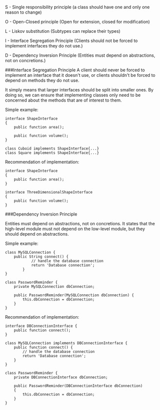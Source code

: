 S - Single responsibility principle (a class should have one and only one reason to change)

O - Open-Closed principle (Open for extension, closed for modification)

L - Liskov substitution (Subtypes can replace their types)

I - Interface Segregation Principle (Clients should not be forced to implement interfaces they do not use.)

D - Dependency Inversion Principle (Entities must depend on abstractions, not on concretions.)

###Interface Segregation Principle
A client should never be forced to implement an interface that it doesn't use, or clients shouldn't be forced to depend on methods they do not use.

It simply means that larger interfaces should be split into smaller ones. By doing so, we can ensure that implementing classes only need to be concerned about the methods that are of interest to them.

Simple example:

    interface ShapeInterface
    {
        public function area();

        public function volume();
    }

    class Cuboid implements ShapeInterface{...}
    class Square implements ShapeInterface{...}

Recommendation of implementation:

    interface ShapeInterface
    {
        public function area();
    }

    interface ThreeDimensionalShapeInterface
    {
        public function volume();
    }

###Dependency Inversion Principle

Entities must depend on abstractions, not on concretions. 
It states that the high-level module must not depend on the low-level module, but they should depend on abstractions.

Simple example:

    class MySQLConnection {
        public String connect() {
                // handle the database connection
                return 'Database connection';
            }
    }
    
    class PasswordReminder {
        private MySQLConnection dbConnection;

        public PasswordReminder(MySQLConnection dbConnection) {
            this.dbConnection = dbConnection;
        }
    }

Recommendation of implementation:

    interface DBConnectionInterface {
        public function connect();
    }
    
    class MySQLConnection implements DBConnectionInterface {
        public function connect() {
            // handle the database connection
            return 'Database connection';
        }
    }

    class PasswordReminder {
        private DBConnectionInterface dbConnection;

        public PasswordReminder(DBConnectionInterface dbConnection)
        {
            this.dbConnection = dbConnection;
        }
    }

